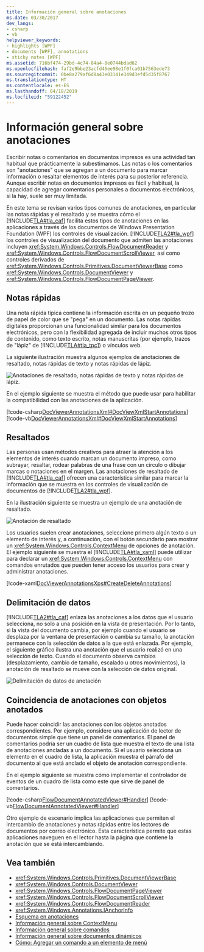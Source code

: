 ```yaml
---
title: Información general sobre anotaciones
ms.date: 03/30/2017
dev_langs:
- csharp
- vb
helpviewer_keywords:
- highlights [WPF]
- documents [WPF], annotations
- sticky notes [WPF]
ms.assetid: 716bf474-29bd-4c74-84a4-8e0744bdad62
ms.openlocfilehash: faf2e9bbe23acfd46ee98e1f0fca01b7563ede73
ms.sourcegitcommit: 0be8a279af6d8a43e03141e349d3efd5d35f8767
ms.translationtype: HT
ms.contentlocale: es-ES
ms.lasthandoff: 04/18/2019
ms.locfileid: "59122452"
---
```

# <a name="annotations-overview"></a>Información general sobre anotaciones
Escribir notas o comentarios en documentos impresos es una actividad tan habitual que prácticamente la subestimamos. Las notas o los comentarios son "anotaciones" que se agregan a un documento para marcar información o resaltar elementos de interés para su posterior referencia. Aunque escribir notas en documentos impresos es fácil y habitual, la capacidad de agregar comentarios personales a documentos electrónicos, si la hay, suele ser muy limitada.  
  
 En este tema se revisan varios tipos comunes de anotaciones, en particular las notas rápidas y el resaltado y se muestra cómo el [!INCLUDE[TLA#tla_caf](../../../../includes/tlasharptla-caf-md.md)] facilita estos tipos de anotaciones en las aplicaciones a través de los documentos de Windows Presentation Foundation (WPF) los controles de visualización.  [!INCLUDE[TLA2#tla_wpf](../../../../includes/tla2sharptla-wpf-md.md)] los controles de visualización del documento que admiten las anotaciones incluyen <xref:System.Windows.Controls.FlowDocumentReader> y <xref:System.Windows.Controls.FlowDocumentScrollViewer>, así como controles derivados de <xref:System.Windows.Controls.Primitives.DocumentViewerBase> como <xref:System.Windows.Controls.DocumentViewer> y <xref:System.Windows.Controls.FlowDocumentPageViewer>.  

<a name="caf1_type_stickynotes"></a>   
## <a name="sticky-notes"></a>Notas rápidas  
 Una nota rápida típica contiene la información escrita en un pequeño trozo de papel de color que se "pega" en un documento. Las notas rápidas digitales proporcionan una funcionalidad similar para los documentos electrónicos, pero con la flexibilidad agregada de incluir muchos otros tipos de contenido, como texto escrito, notas manuscritas (por ejemplo, trazos de "lápiz" de [!INCLUDE[TLA#tla_tpc](../../../../includes/tlasharptla-tpc-md.md)]) o vínculos web.  
  
 La siguiente ilustración muestra algunos ejemplos de anotaciones de resaltado, notas rápidas de texto y notas rápidas de lápiz.  
  
 ![Anotaciones de resaltado, notas rápidas de texto y notas rápidas de lápiz.](./media/caf-stickynote.jpg "CAF_StickyNote")  
  
 En el ejemplo siguiente se muestra el método que puede usar para habilitar la compatibilidad con las anotaciones de la aplicación.  
  
 [!code-csharp[DocViewerAnnotationsXml#DocViewXmlStartAnnotations](~/samples/snippets/csharp/VS_Snippets_Wpf/DocViewerAnnotationsXml/CSharp/Window1.xaml.cs#docviewxmlstartannotations)]
 [!code-vb[DocViewerAnnotationsXml#DocViewXmlStartAnnotations](~/samples/snippets/visualbasic/VS_Snippets_Wpf/DocViewerAnnotationsXml/visualbasic/window1.xaml.vb#docviewxmlstartannotations)]  
  
<a name="caf1_type_callouts"></a>   
## <a name="highlights"></a>Resaltados  
 Las personas usan métodos creativos para atraer la atención a los elementos de interés cuando marcan un documento impreso, como subrayar, resaltar, rodear palabras de una frase con un círculo o dibujar marcas o notaciones en el margen.  Las anotaciones de resaltado de [!INCLUDE[TLA#tla_caf](../../../../includes/tlasharptla-caf-md.md)] ofrecen una característica similar para marcar la información que se muestra en los controles de visualización de documentos de [!INCLUDE[TLA2#tla_wpf](../../../../includes/tla2sharptla-wpf-md.md)].  
  
 En la ilustración siguiente se muestra un ejemplo de una anotación de resaltado.  
  
 ![Anotación de resaltado](./media/caf-callouts.png "CAF_Callouts")  
  
 Los usuarios suelen crear anotaciones, seleccione primero algún texto o un elemento de interés y, a continuación, con el botón secundario para mostrar un <xref:System.Windows.Controls.ContextMenu> de opciones de anotación.  El ejemplo siguiente se muestra el [!INCLUDE[TLA#tla_xaml](../../../../includes/tlasharptla-xaml-md.md)] puede utilizar para declarar un <xref:System.Windows.Controls.ContextMenu> con comandos enrutados que pueden tener acceso los usuarios para crear y administrar anotaciones.  
  
 [!code-xaml[DocViewerAnnotationsXps#CreateDeleteAnnotations](~/samples/snippets/csharp/VS_Snippets_Wpf/DocViewerAnnotationsXps/CSharp/Window1.xaml#createdeleteannotations)]  
  
<a name="caf1_framework_data_anchoring"></a>   
## <a name="data-anchoring"></a>Delimitación de datos  
 [!INCLUDE[TLA2#tla_caf](../../../../includes/tla2sharptla-caf-md.md)] enlaza las anotaciones a los datos que el usuario selecciona, no solo a una posición en la vista de presentación. Por lo tanto, si la vista del documento cambia, por ejemplo cuando el usuario se desplaza por la ventana de presentación o cambia su tamaño, la anotación permanece con la selección de datos a la que está enlazada. Por ejemplo, el siguiente gráfico ilustra una anotación que el usuario realizó en una selección de texto. Cuando el documento observa cambios (desplazamiento, cambio de tamaño, escalado u otros movimientos), la anotación de resaltado se mueve con la selección de datos original.  
  
 ![Delimitación de datos de anotación](./media/caf-dataanchoring.png "CAF_DataAnchoring")  
  
<a name="matching_annotations_with_annotated_objects"></a>   
## <a name="matching-annotations-with-annotated-objects"></a>Coincidencia de anotaciones con objetos anotados  
 Puede hacer coincidir las anotaciones con los objetos anotados correspondientes. Por ejemplo, considere una aplicación de lector de documentos simple que tiene un panel de comentarios. El panel de comentarios podría ser un cuadro de lista que muestra el texto de una lista de anotaciones ancladas a un documento. Si el usuario selecciona un elemento en el cuadro de lista, la aplicación muestra el párrafo del documento al que está anclado el objeto de anotación correspondiente.  
  
 En el ejemplo siguiente se muestra cómo implementar el controlador de eventos de un cuadro de lista como este que sirve de panel de comentarios.  
  
 [!code-csharp[FlowDocumentAnnotatedViewer#Handler](~/samples/snippets/csharp/VS_Snippets_Wpf/FlowDocumentAnnotatedViewer/CSharp/Window1.xaml.cs#handler)]
 [!code-vb[FlowDocumentAnnotatedViewer#Handler](~/samples/snippets/visualbasic/VS_Snippets_Wpf/FlowDocumentAnnotatedViewer/visualbasic/window1.xaml.vb#handler)]  
  
 Otro ejemplo de escenario implica las aplicaciones que permiten el intercambio de anotaciones y notas rápidas entre los lectores de documentos por correo electrónico. Esta característica permite que estas aplicaciones naveguen en el lector hasta la página que contiene la anotación que se está intercambiando.  
  
## <a name="see-also"></a>Vea también

- <xref:System.Windows.Controls.Primitives.DocumentViewerBase>
- <xref:System.Windows.Controls.DocumentViewer>
- <xref:System.Windows.Controls.FlowDocumentPageViewer>
- <xref:System.Windows.Controls.FlowDocumentScrollViewer>
- <xref:System.Windows.Controls.FlowDocumentReader>
- <xref:System.Windows.Annotations.IAnchorInfo>
- [Esquema en anotaciones](annotations-schema.md)
- [Información general sobre ContextMenu](../controls/contextmenu-overview.md)
- [Información general sobre comandos](commanding-overview.md)
- [Información general sobre documentos dinámicos](flow-document-overview.md)
- [Cómo: Agregar un comando a un elemento de menú](https://docs.microsoft.com/previous-versions/dotnet/netframework-3.5/ms741839(v=vs.90))
